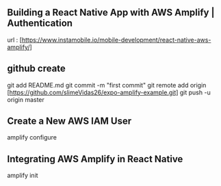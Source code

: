 ## Building a React Native App with AWS Amplify | Authentication

url : [https://www.instamobile.io/mobile-development/react-native-aws-amplify/]

## github create

git add README.md
git commit -m "first commit"
git remote add origin [https://github.com/slimeVidas26/expo-amplify-example.git]
git push -u origin master

## Create a New AWS IAM User

amplify configure

## Integrating AWS Amplify in React Native

amplify init